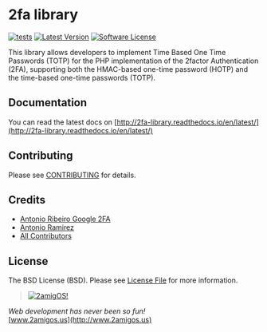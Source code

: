 2fa library
===========
[![tests](https://github.com/2amigos/2fa-library/actions/workflows/ci.yml/badge.svg)](https://github.com/2amigos/2fa-library/actions/workflows/ci.yml)
[![Latest Version](https://img.shields.io/github/tag/2amigos/2fa-library.svg?style=flat-square&label=release)](https://github.com/2amigos/2fa-library/tags)
[![Software License](https://img.shields.io/badge/license-BSD-brightgreen.svg?style=flat-square)](LICENSE.md)

This library allows developers to implement Time Based One Time Passwords (TOTP) for the PHP implementation of the 
2factor Authentication (2FA), supporting both the HMAC-based one-time password (HOTP) and the time-based one-time 
passwords (TOTP).

## Documentation 

You can read the latest docs on [http://2fa-library.readthedocs.io/en/latest/](http://2fa-library.readthedocs.io/en/latest/)

## Contributing

Please see [CONTRIBUTING](CONTRIBUTING.md) for details.

## Credits

- [Antonio Ribeiro Google 2FA](https://github.com/antonioribeiro/google2fa)
- [Antonio Ramirez](https://github.com/tonydspaniard)
- [All Contributors](../../contributors)

## License

The BSD License (BSD). Please see [License File](LICENSE.md) for more information.


> [![2amigOS!](http://www.gravatar.com/avatar/55363394d72945ff7ed312556ec041e0.png)](http://www.2amigos.us)

<i>Web development has never been so fun!</i>  
[www.2amigos.us](http://www.2amigos.us)
